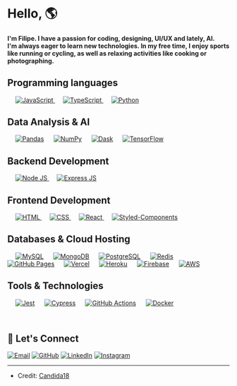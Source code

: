 <h1 align="left">Hello, 🌎 </h1>

<h4 align="left">I'm Filipe. I have a passion for coding, designing, UI/UX and lately, AI. <br> I'm always eager to learn new technologies. In my free time, I enjoy sports like running or cycling, as well as relaxing activities like cooking or photographing.</h4>


## Programming languages

<p align="left"> 
  &emsp;
  <a href="https://developer.mozilla.org/en-US/docs/Web/JavaScript" target="_blank"> 
     <img alt="JavaScript" src="https://img.shields.io/badge/JavaScript-F7DF1E?style=for-the-badge&logo=javascript&logoColor=323330">
   </a>
  &emsp;
  <a href="https://www.typescriptlang.org" target="_blank"> 
     <img alt="TypeScript" src="https://img.shields.io/badge/TypeScript-007ACC?style=for-the-badge&logo=typescript&logoColor=white">
   </a>
  &emsp;
  <a href="https://www.python.org" target="_blank"> 
     <img alt="Python" src="https://img.shields.io/badge/Python-3776AB?style=for-the-badge&logo=python&logoColor=FFDF76">
  </a>
</p>

## Data Analysis & AI
<p align="left">
  &emsp;
  <a href="https://pandas.pydata.org/"><img alt="Pandas" src="https://img.shields.io/badge/Pandas-150458?style=for-the-badge&logo=pandas&logoColor=white"></a>
  &emsp;
  <a href="https://numpy.org/"><img alt="NumPy" src="https://img.shields.io/badge/NumPy-013243?style=for-the-badge&logo=numpy&logoColor=white"></a>
  &emsp;
  <a href="https://dask.org/"><img alt="Dask" src="https://img.shields.io/badge/Dask-EE722E?style=for-the-badge&logo=dask&logoColor=white"></a>
  &emsp;
  <a href="https://www.tensorflow.org/"><img alt="TensorFlow" src="https://img.shields.io/badge/TensorFlow-FF6F00?style=for-the-badge&logo=tensorflow&logoColor=white"></a>
</p>

## Backend Development 
<p align="left"> 
  &emsp; 
  <a href="https://nodejs.org/en/" target="_blank"> 
   <img alt="Node JS" src="https://img.shields.io/badge/Node.js-339933?style=for-the-badge&logo=nodedotjs&logoColor=white">
  </a> 
  &emsp; 
  <a href="https://expressjs.com" target="_blank"> 
   <img alt="Express JS" src="https://img.shields.io/badge/Express.js-000000?style=for-the-badge&logo=express&logoColor=white">
  </a> 
 </p>

## Frontend Development
<p align="left"> 
  &emsp; 
  <a href="https://www.w3.org/html/" target="_blank"> 
   <img alt="HTML" src="https://img.shields.io/badge/HTML5-E34F26?style=for-the-badge&logo=html5&logoColor=white">
  </a>   
  &emsp;
  <a href="https://www.w3schools.com/css/" target="_blank">
    <img alt="CSS" src="https://img.shields.io/badge/CSS3-1572B6?style=for-the-badge&logo=css3&logoColor=white">
  </a> 
  &emsp;
  <a href="https://reactjs.org" target="_blank"> 
    <img alt="React" src="https://img.shields.io/badge/React-20232A?style=for-the-badge&logo=react&logoColor=61DAFB"/>
  </a>
  &emsp;
  <a href="https://styled-components.com" target="_blank"> 
    <img alt="Styled-Components" src="https://img.shields.io/badge/styled--components-DB7093?style=for-the-badge&logo=styled-components&logoColor=white"/>
  </a>
</p>

## Databases & Cloud Hosting
<p align="left">
  &emsp;
  <a href="https://www.mysql.com/"><img alt="MySQL" src="https://img.shields.io/badge/MySQL-005C84?style=for-the-badge&logo=mysql&logoColor=white"></a>
  &emsp;
  <a href="https://www.mongodb.com"><img alt="MongoDB" src="https://img.shields.io/badge/MongoDB-4EA94B?style=for-the-badge&logo=mongodb&logoColor=white"></a>
  &emsp;
  <a href="https://www.postgresql.org/"><img alt="PostgreSQL" src="https://img.shields.io/badge/PostgreSQL-336791?style=for-the-badge&logo=postgresql&logoColor=white"></a>
  &emsp;
  <a href="https://redis.io/"><img alt="Redis" src="https://img.shields.io/badge/Redis-DC382D?style=for-the-badge&logo=redis&logoColor=white"></a>
  &emsp;
  <a href="https://www.github.com"><img alt="GitHub Pages" src="https://img.shields.io/badge/GitHub%20Pages-222222?style=for-the-badge&logo=GitHub%20Pages&logoColor=white"></a>
  &emsp;
  <a href="https://vercel.com/"><img alt="Vercel" src="https://img.shields.io/badge/Vercel-000000?style=for-the-badge&logo=vercel&logoColor=white"></a>
  &emsp;
  <a href="https://www.heroku.com/"><img alt="Heroku" src="https://img.shields.io/badge/Heroku-430098?style=for-the-badge&logo=heroku&logoColor=white"></a>  
  &emsp;
  <a href="https://firebase.google.com/"><img alt="Firebase" src ="https://img.shields.io/badge/Firebase-FFCA28?style=for-the-badge&logo=firebase&logoColor=black"></a>
  &emsp;
  <a href="https://aws.amazon.com"><img alt="AWS" src="https://img.shields.io/badge/Amazon_AWS-FF9900?style=for-the-badge&logo=amazonaws&logoColor=white"></a>
 </p>

## Tools & Technologies
<p align="left">
  &emsp;
  <a href="https://jestjs.io/"><img alt="Jest" src="https://img.shields.io/badge/Jest-C21325?style=for-the-badge&logo=jest&logoColor=white"></a>
  &emsp;
  <a href="https://www.cypress.io/"><img alt="Cypress" src="https://img.shields.io/badge/Cypress-17202C?style=for-the-badge&logo=cypress&logoColor=white"></a>
  &emsp;
  <a href="https://github.com/features/actions"><img alt="GitHub Actions" src="https://img.shields.io/badge/GitHub_Actions-2088FF?style=for-the-badge&logo=github-actions&logoColor=white"></a>
  &emsp;
  <a href="https://www.docker.com/"><img alt="Docker" src="https://img.shields.io/badge/Docker-2496ED?style=for-the-badge&logo=docker&logoColor=white"></a>
</p>

<br/>

## 👋 Let's Connect
<p align="left">
    <a href="mailto:filipercs@icloud.com"><img src="https://img.shields.io/badge/Email-40C057?style=for-the-badge&logo=gmail&logoColor=white" alt="Email"/></a>
    <a href="https://github.com/f7lipe"><img src="https://img.shields.io/badge/GitHub-7950F2?style=for-the-badge&logo=github&logoColor=white" alt="GitHub"/></a>
    <a href="https://linkedin.com/in/f7lipe"><img src="https://img.shields.io/badge/LinkedIn-0A66C2?style=for-the-badge&logo=linkedin&logoColor=white" alt="LinkedIn"/></a>
    <a href="https://instagram.com/f7lipe"><img src="https://img.shields.io/badge/Instagram-E4405F?style=for-the-badge&logo=instagram&logoColor=white" alt="Instagram"/></a>
</p>

<hr/>

* Credit: [Candida18](https://github.com/Candida18)
